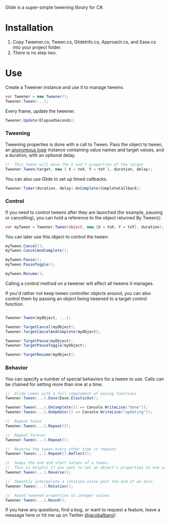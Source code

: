 Glide is a super-simple tweening library for C#.

# Installation
 1. Copy Tweener.cs, Tween.cs, GlideInfo.cs, Approach.cs, and Ease.cs into your project folder.
 2. There is no step two.

# Use
Create a Tweener instance and use it to manage tweens:
    
```csharp
var Tweener = new Tweener();
Tweener.Tween(...);
```

Every frame, update the tweener.

```csharp
Tweener.Update(ElapsedSeconds);
```

### Tweening
Tweening properties is done with a call to Tween. Pass the object to tween, an [anonymous type][1] instance containing value names and target values, and a duration, with an optional delay.

```csharp
//	This tween will move the X and Y properties of the target
Tweener.Tween(target, new { X = toX, Y = toY }, duration, delay);
```
You can also use Glide to set up timed callbacks.

```csharp
Tweener.Timer(duration, delay).OnComplete(CompleteCallback);
```

### Control
If you need to control tweens after they are launched (for example, pausing or cancelling), you can hold a reference to the object returned By Tween():

```csharp
var myTween = Tweener.Tween(object, new {X = toX, Y = toY}, duration);
```

You can later use this object to control the tween:
    
```csharp
myTween.Cancel();
myTween.CancelAndComplete();

myTween.Pause();
myTween.PauseToggle();

myTween.Resume();
```

Calling a control method on a tweener will affect all tweens it manages.

If you'd rather not keep tween controller objects around, you can also control them by passing an object being tweened to a target control function.

```csharp

Tweener.Tween(myObject, ...);

Tweener.TargetCancel(myObject);
Tweener.TargetCancelAndComplete(myObject);

Tweener.TargetPause(myObject);
Tweener.TargetPauseToggle(myObject);

Tweener.TargetResume(myObject);
```

### Behavior
You can specify a number of special behaviors for a tween to use. Calls can be chained for setting more than one at a time.

```csharp
//  Glide comes with a full complement of easing functions
Tweener.Tween(...).Ease(Ease.ElasticOut);

Tweener.Tween(...).OnComplete(() => Console.WriteLine("done"));
Tweener.Tween(...).OnUpdate(() => Console.WriteLine("updating"));

//  Repeat twice
Tweener.Tween(...).Repeat(2);

//  Repeat forever
Tweener.Tween(...).Repeat();

//  Reverse the tween every other time it repeats
Tweener.Tween(...).Repeat().Reflect();

//  Swaps the end and start values of a tween.
//  This is helpful if you want to set an object's properties to one set of values, and then tween back to the previous values.
Tweener.Tween(...).Reverse();

//  Smoothly interpolate a rotation value past the end of an axis.
Tweener.Tween(...).Rotation();

//  Round tweened properties to integer values
Tweener.Tween(...).Round();
```

If you have any questions, find a bug, or want to request a feature, leave a message here or hit me up on Twitter [@jacobalbano][2]!

[1]: http://msdn.microsoft.com/en-us/library/vstudio/bb397696.aspx
[2]: http://www.twitter.com/jacobalbano